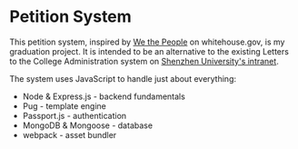 # Petition System

This petition system, inspired by [We the People](https://petitions.whitehouse.gov/) on whitehouse.gov, is my graduation project. It is intended to be an alternative to the existing Letters to the College Administration system on [Shenzhen University's intranet](http://www.szu.edu.cn).

The system uses JavaScript to handle just about everything:

* Node & Express.js - backend fundamentals
* Pug - template engine
* Passport.js - authentication
* MongoDB & Mongoose - database
* webpack - asset bundler
